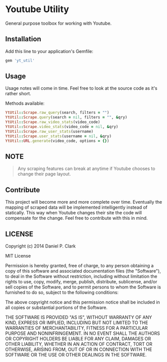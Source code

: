 # Youtube Utility

General purpose toolbox for working with Youtube.

## Installation

Add this line to your application's Gemfile:

```ruby
gem 'yt_util'
```

## Usage

Usage notes will come in time.  Feel free to look at the source code as it's rather short.

Methods available:
```ruby
YtUtil::Scrape.raw_query(search, filters = "")
YtUtil::Scrape.query(search = nil, filters = "", &qry)
YtUtil::Scrape.raw_video_stats(video_code)
YtUtil::Scrape.video_stats(video_code = nil, &qry)
YtUtil::Scrape.raw_user_stats(username)
YtUtil::Scrape.user_stats(username = nil, &qry)
YtUtil::URL.generate(video_code, options = {})
```

## NOTE
> Any scraping features can break at anytime if Youtube chooses to change their page layout.

## Contribute

This project will become more and more complete over time.  Eventually the mapping of scraped data
will be implemented intelligently instead of statically.  This way when Youtube changes their site
the code will compensate for the change.  Feel free to contribute with this in mind.

## LICENSE

Copyright (c) 2014 Daniel P. Clark

MIT License

Permission is hereby granted, free of charge, to any person obtaining
a copy of this software and associated documentation files (the
"Software"), to deal in the Software without restriction, including
without limitation the rights to use, copy, modify, merge, publish,
distribute, sublicense, and/or sell copies of the Software, and to
permit persons to whom the Software is furnished to do so, subject to
the following conditions:

The above copyright notice and this permission notice shall be
included in all copies or substantial portions of the Software.

THE SOFTWARE IS PROVIDED "AS IS", WITHOUT WARRANTY OF ANY KIND,
EXPRESS OR IMPLIED, INCLUDING BUT NOT LIMITED TO THE WARRANTIES OF
MERCHANTABILITY, FITNESS FOR A PARTICULAR PURPOSE AND
NONINFRINGEMENT. IN NO EVENT SHALL THE AUTHORS OR COPYRIGHT HOLDERS BE
LIABLE FOR ANY CLAIM, DAMAGES OR OTHER LIABILITY, WHETHER IN AN ACTION
OF CONTRACT, TORT OR OTHERWISE, ARISING FROM, OUT OF OR IN CONNECTION
WITH THE SOFTWARE OR THE USE OR OTHER DEALINGS IN THE SOFTWARE.
